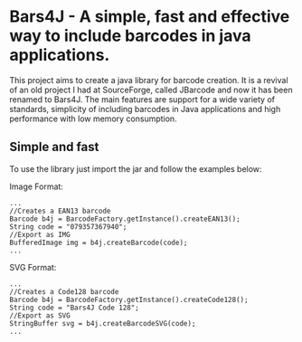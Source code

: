 # Bars4J - A simple, fast and effective way to include barcodes in java applications.
This project aims to create a java library for barcode creation. It is a revival of an old project I had at SourceForge, called JBarcode and now it has been renamed to Bars4J. The main features are support for a wide variety of standards, simplicity of including barcodes in Java applications and high performance with low memory consumption.

## Simple and fast

To use the library just import the jar and follow the examples below:

Image Format:
```
...
//Creates a EAN13 barcode
Barcode b4j = BarcodeFactory.getInstance().createEAN13();
String code = "079357367940";
//Export as IMG
BufferedImage img = b4j.createBarcode(code);
...
```

SVG Format:
```
...
//Creates a Code128 barcode
Barcode b4j = BarcodeFactory.getInstance().createCode128();
String code = "Bars4J Code 128";
//Export as SVG
StringBuffer svg = b4j.createBarcodeSVG(code);
...
```

